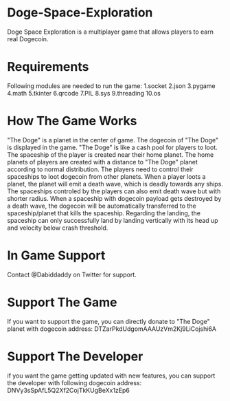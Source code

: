 # Doge-Space-Exploration
Doge Space Exploration is a multiplayer game that allows players to earn real Dogecoin. 

# Requirements
Following modules are needed to run the game:
1.socket
2.json
3.pygame
4.math
5.tkinter
6.qrcode
7.PIL
8.sys
9.threading
10.os

# How The Game Works
"The Doge" is a planet in the center of game. The dogecoin of "The Doge" is displayed in the game. "The Doge" is like a cash pool for players to loot. The spaceship of the player is created near their home planet. The home planets of players are created with a distance to "The Doge" planet according to normal distribution. The players need to control their spaceships to loot dogecoin from other planets. When a player loots a planet, the planet will emit a death wave, which is deadly towards any ships. The spaceships controled by the players can also emit death wave but with shorter radius. When a spaceship with dogecoin payload gets destroyed by a death wave, the dogecoin will be automatically transferred to the spaceship/planet that kills the spaceship. Regarding the landing, the spaceship can only successfully land by landing vertically with its head up and velocity below crash threshold.

# In Game Support
Contact @Dabiddaddy on Twitter for support.

# Support The Game
If you want to support the game, you can directly donate to "The Doge" planet with dogecoin address: DTZarPkdUdgomAAAUzVm2Kj9LiCojshi6A

# Support The Developer
if you want the game getting updated with new features, you can support the developer with following dogecoin address: DNVy3sSpAfL5Q2Xf2CojTkKUgBeXx1zEp6



